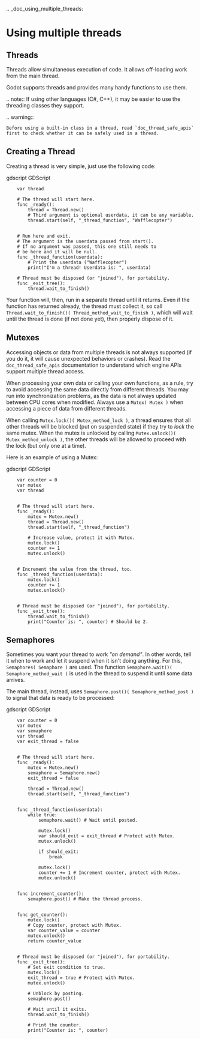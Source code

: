 .. _doc_using_multiple_threads:

Using multiple threads
======================

Threads
-------

Threads allow simultaneous execution of code. It allows off-loading work
from the main thread.

Godot supports threads and provides many handy functions to use them.

.. note:: If using other languages (C#, C++), it may be easier to use the
          threading classes they support.

.. warning::

    Before using a built-in class in a thread, read `doc_thread_safe_apis`
    first to check whether it can be safely used in a thread.

Creating a Thread
-----------------

Creating a thread is very simple, just use the following code:

gdscript GDScript

```
    var thread

    # The thread will start here.
    func _ready():
        thread = Thread.new()
        # Third argument is optional userdata, it can be any variable.
        thread.start(self, "_thread_function", "Wafflecopter")


    # Run here and exit.
    # The argument is the userdata passed from start().
    # If no argument was passed, this one still needs to
    # be here and it will be null.
    func _thread_function(userdata):
        # Print the userdata ("Wafflecopter")
        print("I'm a thread! Userdata is: ", userdata)

    # Thread must be disposed (or "joined"), for portability.
    func _exit_tree():
        thread.wait_to_finish()
```

Your function will, then, run in a separate thread until it returns.
Even if the function has returned already, the thread must collect it, so call
`Thread.wait_to_finish()( Thread_method_wait_to_finish )`, which will
wait until the thread is done (if not done yet), then properly dispose of it.

Mutexes
-------

Accessing objects or data from multiple threads is not always supported (if you
do it, it will cause unexpected behaviors or crashes). Read the
`doc_thread_safe_apis` documentation to understand which engine APIs
support multiple thread access.

When processing your own data or calling your own functions, as a rule, try to
avoid accessing the same data directly from different threads. You may run into
synchronization problems, as the data is not always updated between CPU cores
when modified. Always use a `Mutex( Mutex )` when accessing
a piece of data from different threads.

When calling `Mutex.lock()( Mutex_method_lock )`, a thread ensures that
all other threads will be blocked (put on suspended state) if they try to *lock*
the same mutex. When the mutex is unlocked by calling
`Mutex.unlock()( Mutex_method_unlock )`, the other threads will be
allowed to proceed with the lock (but only one at a time).

Here is an example of using a Mutex:

gdscript GDScript

```
    var counter = 0
    var mutex
    var thread


    # The thread will start here.
    func _ready():
        mutex = Mutex.new()
        thread = Thread.new()
        thread.start(self, "_thread_function")

        # Increase value, protect it with Mutex.
        mutex.lock()
        counter += 1
        mutex.unlock()


    # Increment the value from the thread, too.
    func _thread_function(userdata):
        mutex.lock()
        counter += 1
        mutex.unlock()


    # Thread must be disposed (or "joined"), for portability.
    func _exit_tree():
        thread.wait_to_finish()
        print("Counter is: ", counter) # Should be 2.
```

Semaphores
----------

Sometimes you want your thread to work *"on demand"*. In other words, tell it
when to work and let it suspend when it isn't doing anything.
For this, `Semaphores( Semaphore )` are used. The function
`Semaphore.wait()( Semaphore_method_wait )` is used in the thread to
suspend it until some data arrives.

The main thread, instead, uses
`Semaphore.post()( Semaphore_method_post )` to signal that data is
ready to be processed:

gdscript GDScript

```
    var counter = 0
    var mutex
    var semaphore
    var thread
    var exit_thread = false


    # The thread will start here.
    func _ready():
        mutex = Mutex.new()
        semaphore = Semaphore.new()
        exit_thread = false

        thread = Thread.new()
        thread.start(self, "_thread_function")


    func _thread_function(userdata):
        while true:
            semaphore.wait() # Wait until posted.

            mutex.lock()
            var should_exit = exit_thread # Protect with Mutex.
            mutex.unlock()

            if should_exit:
                break

            mutex.lock()
            counter += 1 # Increment counter, protect with Mutex.
            mutex.unlock()


    func increment_counter():
        semaphore.post() # Make the thread process.


    func get_counter():
        mutex.lock()
        # Copy counter, protect with Mutex.
        var counter_value = counter
        mutex.unlock()
        return counter_value


    # Thread must be disposed (or "joined"), for portability.
    func _exit_tree():
        # Set exit condition to true.
        mutex.lock()
        exit_thread = true # Protect with Mutex.
        mutex.unlock()

        # Unblock by posting.
        semaphore.post()

        # Wait until it exits.
        thread.wait_to_finish()

        # Print the counter.
        print("Counter is: ", counter)
```
